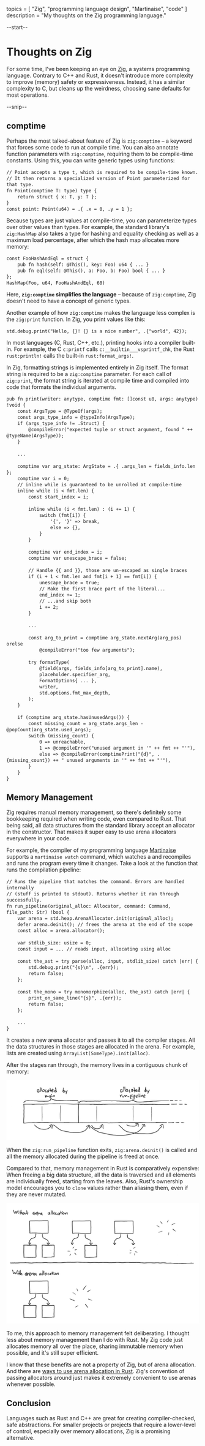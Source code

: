 topics = [ "Zig", "programming language design", "Martinaise", "code" ]
description = "My thoughts on the Zig programming language."

--start--

# Thoughts on Zig

For some time, I've been keeping an eye on [Zig](https://ziglang.org), a systems programming language.
Contrary to C++ and Rust, it doesn't introduce more complexity to improve (memory) safety or expressiveness.
Instead, it has a similar complexity to C, but cleans up the weirdness, choosing sane defaults for most operations.

--snip--

## comptime

Perhaps the most talked-about feature of Zig is `zig:comptime` – a keyword that forces some code to run at compile time.
You can also annotate function parameters with `zig:comptime`, requiring them to be compile-time constants.
Using this, you can write generic types using functions:

```zig
// Point accepts a type t, which is required to be compile-time known.
// It then returns a specialized version of Point parameterized for that type.
fn Point(comptime T: type) type {
    return struct { x: T, y: T };
}
const point: Point(u64) = .{ .x = 0, .y = 1 };
```

Because types are just values at compile-time, you can parameterize types over other values than types.
For example, the standard library's `zig:HashMap` also takes a type for hashing and equality checking as well as a maximum load percentage, after which the hash map allocates more memory:

```zig
const FooHashAndEql = struct {
    pub fn hash(self: @This(), key: Foo) u64 { ... }
    pub fn eql(self: @This(), a: Foo, b: Foo) bool { ... }
};
HashMap(Foo, u64, FooHashAndEql, 60)
```

Here, **`zig:comptime` simplifies the language** – because of `zig:comptime`, Zig doesn't need to have a concept of generic types.

Another example of how `zig:comptime` makes the language less complex is the `zig:print` function.
In Zig, you print values like this:

```zig
std.debug.print("Hello, {}! {} is a nice number", .{"world", 42});
```

In most languages (C, Rust, C++, etc.), printing hooks into a compiler built-in.
For example, the C `c:printf` calls `c:__builtin___vsprintf_chk`, the Rust `rust:println!` calls the built-in `rust:format_args!`.

In Zig, formatting strings is implemented entirely in Zig itself.
The format string is required to be a `zig:comptime` parameter.
For each call of `zig:print`, the format string is iterated at compile time and compiled into code that formats the individual arguments.

```zig
pub fn print(writer: anytype, comptime fmt: []const u8, args: anytype) !void {
    const ArgsType = @TypeOf(args);
    const args_type_info = @typeInfo(ArgsType);
    if (args_type_info != .Struct) {
        @compileError("expected tuple or struct argument, found " ++ @typeName(ArgsType));
    }

    ...

    comptime var arg_state: ArgState = .{ .args_len = fields_info.len };
    comptime var i = 0;
    // inline while is guaranteed to be unrolled at compile-time
    inline while (i < fmt.len) {
        const start_index = i;

        inline while (i < fmt.len) : (i += 1) {
            switch (fmt[i]) {
                '{', '}' => break,
                else => {},
            }
        }

        comptime var end_index = i;
        comptime var unescape_brace = false;

        // Handle {{ and }}, those are un-escaped as single braces
        if (i + 1 < fmt.len and fmt[i + 1] == fmt[i]) {
            unescape_brace = true;
            // Make the first brace part of the literal...
            end_index += 1;
            // ...and skip both
            i += 2;
        }

        ...

        const arg_to_print = comptime arg_state.nextArg(arg_pos) orelse
            @compileError("too few arguments");

        try formatType(
            @field(args, fields_info[arg_to_print].name),
            placeholder.specifier_arg,
            FormatOptions{ ... },
            writer,
            std.options.fmt_max_depth,
        );
    }

    if (comptime arg_state.hasUnusedArgs()) {
        const missing_count = arg_state.args_len - @popCount(arg_state.used_args);
        switch (missing_count) {
            0 => unreachable,
            1 => @compileError("unused argument in '" ++ fmt ++ "'"),
            else => @compileError(comptimePrint("{d}", .{missing_count}) ++ " unused arguments in '" ++ fmt ++ "'"),
        }
    }
}
```

## Memory Management

Zig requires manual memory management, so there's definitely some bookkeeping required when writing code, even compared to Rust.
That being said, all data structures from the standard library accept an allocator in the constructor.
That makes it super easy to use arena allocators everywhere in your code.

For example, the compiler of my programming language [Martinaise](/martinaise) supports a `martinaise watch` command, which watches a and recompiles and runs the program every time it changes.
Take a look at the function that runs the compilation pipeline:

```zig
// Runs the pipeline that matches the command. Errors are handled internally
// (stuff is printed to stdout). Returns whether it ran through successfully.
fn run_pipeline(original_alloc: Allocator, command: Command, file_path: Str) !bool {
    var arena = std.heap.ArenaAllocator.init(original_alloc);
    defer arena.deinit(); // frees the arena at the end of the scope
    const alloc = arena.allocator();

    var stdlib_size: usize = 0;
    const input = ... // reads input, allocating using alloc

    const the_ast = try parse(alloc, input, stdlib_size) catch |err| {
        std.debug.print("{s}\n", .{err});
        return false;
    };

    const the_mono = try monomorphize(alloc, the_ast) catch |err| {
        print_on_same_line("{s}", .{err});
        return false;
    };

    ...
}
```

It creates a new arena allocator and passes it to all the compiler stages.
All the data structures in those stages are allocated in the arena.
For example, lists are created using `ArrayList(SomeType).init(alloc)`.

After the stages ran through, the memory lives in a contiguous chunk of memory:

![invert:arena allocation in Martinaise](files/arena-martinaise.webp)

When the `zig:run_pipeline` function exits, `zig:arena.deinit()` is called and all the memory allocated during the pipeline is freed at once.

Compared to that, memory management in Rust is comparatively expensive:
When freeing a big data structure, all the data is traversed and all elements are individually freed, starting from the leaves.
Also, Rust's ownership model encourages you to `clone` values rather than aliasing them, even if they are never mutated.

![invert:freeing of arena allocations](files/arena-freeing.webp)

To me, this approach to memory management felt deliberating.
I thought less about memory management than I do with Rust.
My Zig code just allocates memory all over the place, sharing immutable memory when possible, and it's still super efficient.

I know that these benefits are not a property of Zig, but of arena allocation.
And there are [ways to use arena allocation in Rust](https://docs.rs/typed-arena/latest/typed_arena/).
Zig's convention of passing allocators around just makes it extremely convenient to use arenas whenever possible.

## Conclusion

Languages such as Rust and C++ are great for creating compiler-checked, safe abstractions.
For smaller projects or projects that require a lower-level of control, especially over memory allocations, Zig is a promising alternative.
